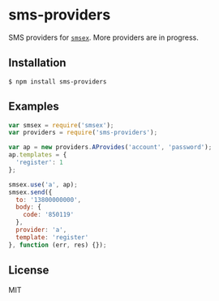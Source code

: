 # sms-providers
SMS providers for [`smsex`](#https://github.com/loulin/smsex). More providers are in progress.

## Installation

```
$ npm install sms-providers
```

## Examples

```js
var smsex = require('smsex');
var providers = require('sms-providers');

var ap = new providers.AProvides('account', 'password');
ap.templates = {
  'register': 1
};

smsex.use('a', ap);
smsex.send({
  to: '13800000000',
  body: {
    code: '850119'
  },
  provider: 'a',
  template: 'register'
}, function (err, res) {});
```

## License

  MIT
